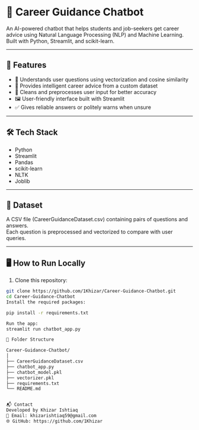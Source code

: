 # 💼 Career Guidance Chatbot

An AI-powered chatbot that helps students and job-seekers get career advice using Natural Language Processing (NLP) and Machine Learning. Built with Python, Streamlit, and scikit-learn.

---

## 🧠 Features

- 🔎 Understands user questions using vectorization and cosine similarity
- 💬 Provides intelligent career advice from a custom dataset
- 🧹 Cleans and preprocesses user input for better accuracy
- 🖼 User-friendly interface built with Streamlit
- ✅ Gives reliable answers or politely warns when unsure

---

## 🛠 Tech Stack

- Python
- Streamlit
- Pandas
- scikit-learn
- NLTK
- Joblib

---

## 🧾 Dataset

A CSV file (CareerGuidanceDataset.csv) containing pairs of questions and answers.  
Each question is preprocessed and vectorized to compare with user queries.

---

## 🖥 How to Run Locally

1. Clone this repository:

```bash
git clone https://github.com/1Khizar/Career-Guidance-Chatbot.git
cd Career-Guidance-Chatbot
Install the required packages:

pip install -r requirements.txt

Run the app:
streamlit run chatbot_app.py

🧳 Folder Structure

Career-Guidance-Chatbot/
│
├── CareerGuidanceDataset.csv
├── chatbot_app.py
├── chatbot_model.pkl
├── vectorizer.pkl
├── requirements.txt
└── README.md


📬 Contact
Developed by Khizar Ishtiaq
📧 Email: khizarishtiaq59@gmail.com
🌐 GitHub: https://github.com/1Khizar


